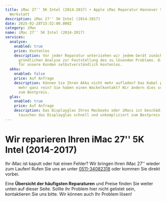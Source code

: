 ```yaml
---
title: iMac 27'' 5K Intel (2014-2017) ‣ Apple iMac Reparatur Hannover 🛠️ iMac
  Werkstatt
description: iMac 27'' 5K Intel (2014-2017)
date: 2025-02-28T15:52:00.000Z
category: iMac
name: iMac 27'' 5K Intel (2014-2017)
services:
  analyse:
    enabled: true
    price: Kostenlos
    description: Vor jeder Reparatur unterziehen wir jedem Gerät zunächst einer
      gründlichen Analyse zur Feststellung des zu lösenden Problems. Diese ist
      für unsere Kunden selbstverständlich kostenlos.
  akku:
    enabled: false
    price: Auf Anfrage
    description: Können Sie Ihren Akku nicht mehr aufladen? Das Kabel passt nicht
      mehr ganz rein? Sie haben einen Wackelkontakt? Wir ändern dies schnell und
      zum Bestpreis.
  glas:
    enabled: true
    price: Auf Anfrage
    description: Das Displayglas Ihres Macbooks oder iMacs ist beschädigt? Wir
      tauschen das Displayglas schnell und unkompliziert zum Bestpreis aus.
---
```

# Wir reparieren Ihren iMac 27'' 5K Intel (2014-2017)

Ihr iMac ist kaputt oder hat einen Fehler? Wir bringen Ihren iMac 27'' wieder zum Laufen! Rufen Sie uns an unter [0511-34082318](tel:051134082318) oder kommen Sie direkt vorbei.

Eine **Übersicht der häufigsten Reparaturen** und Preise finden Sie weiter unten auf dieser Seite. Sollte ihr Problem hier nicht gelistet sein, kontaktieren Sie uns bitte. Wir können auch Ihr Problem lösen!
